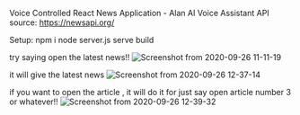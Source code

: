 Voice Controlled React News Application - Alan AI Voice Assistant
API source: https://newsapi.org/

Setup:
npm i 
node server.js
serve build 




try saying open the latest news!!
![Screenshot from 2020-09-26 11-11-19](https://user-images.githubusercontent.com/65916327/94332504-6da6b880-fff3-11ea-928b-52e8a1b48320.png)

it will give the latest news
![Screenshot from 2020-09-26 12-37-14](https://user-images.githubusercontent.com/65916327/94334935-74cec600-fff5-11ea-8ecb-96ff4e52c329.png)

if you want to open the article , it will do it for just say open article number 3 or whatever!!
![Screenshot from 2020-09-26 12-39-32](https://user-images.githubusercontent.com/65916327/94334940-77c9b680-fff5-11ea-8c77-44e14f8bcd4f.png)
